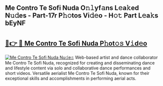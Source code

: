 ## Me Contro Te Sofi Nuda O𝚗𝚕yf𝚊ns L𝚎a𝚔ed N𝚞𝚍es - Part-17r P𝚑𝚘tos Vi𝚍𝚎o - H𝚘𝚝 Part L𝚎a𝚔s bEyNF

# <h2><a href="http://kf51b46.oniu.top/?m=Me+Contro+Te+Sofi+Nuda">🔗👉 🔴 Me Contro Te Sofi Nuda P𝚑ot𝚘𝚜 V𝚒d𝚎o</a></h2>

[![Me Contro Te Sofi Nuda Nu𝚍e𝚜](https://i.imgur.com/0qMVB7G.gif)](http://kf51b46.oniu.top/?m=Me+Contro+Te+Sofi+Nuda)
Web-based artist and dance collaborator Me Contro Te Sofi Nuda, recognized for creating and disseminating dance and lifestyle content via solo and collaborative dance performances and short videos. Versatile aerialist Me Contro Te Sofi Nuda, known for their exceptional skills and accomplishments in performing aerial acts.  
